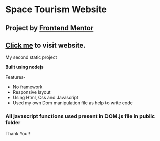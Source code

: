 # Space Tourism Website
## Project by [Frontend Mentor](www.frontendmentor.io)
## [Click me](https://puce-busy-cormorant.cyclic.app/index.html) to visit website.

My second static project

__Built using nodejs__

Features-

* No framework
* Responsive layout
* Using Html, Css and Javascript
* Used my own Dom manipulation file as help to write code

### All javascript functions used present in DOM.js file in public folder

Thank You!!